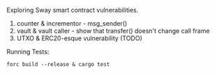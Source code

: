 Exploring Sway smart contract vulnerabilities. 

1) counter & incrementor - msg_sender()
2) vault & vault caller - show that transfer() doesn't change call frame
3) UTXO & ERC20-esque vulnerability (TODO)

Running Tests:
```
forc build --release & cargo test
```
